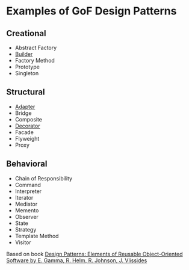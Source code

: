 # Examples of GoF Design Patterns

## Creational
* Abstract Factory
* [Builder](https://github.com/krlbsk/DesignPatterns/tree/main/Builder/Builder.playground)
* Factory Method
* Prototype
* Singleton

## Structural
* [Adapter](https://github.com/krlbsk/DesignPatterns/tree/main/Adapter/Adapter.playground)
* Bridge
* Composite
* [Decorator](https://github.com/krlbsk/DesignPatterns/tree/main/Decorator/Decorator.playground)
* Facade
* Flyweight
* Proxy

## Behavioral
* Chain of Responsibility
* Command
* Interpreter
* Iterator
* Mediator
* Memento
* Observer
* State
* Strategy
* Template Method
* Visitor

Based on book [Design Patterns: Elements of Reusable Object-Oriented Software by E. Gamma, R. Helm, R. Johnson, J. Vlissides](https://www.amazon.com/Design-Patterns-Elements-Reusable-Object-Oriented/dp/0201633612)
